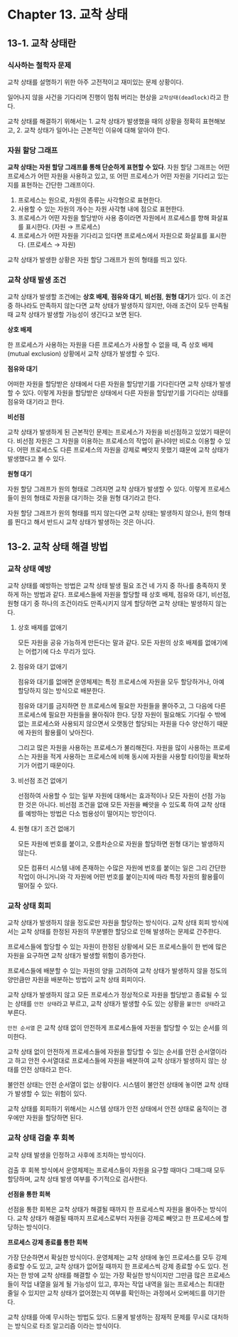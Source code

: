 # Chapter 13. 교착 상태

## 13-1. 교착 상태란

### 식사하는 철학자 문제

교착 상태를 설명하기 위한 아주 고전적이고 재미있는 문제 상황이다.

일어나지 않을 사건을 기다리며 진행이 멈춰 버리는 현상을 `교착상태(deadlock)`라고 한다.

교착 상태를 해결하기 위해서는 1. 교착 상태가 발생했을 때의 상황을 정확히 표현해보고, 2. 교착 상태가 일어나는 근본적인 이유에 대해 알아야 한다.

### 자원 할당 그래프

**교착 상태는 자원 할당 그래프를 통해 단순하게 표현할 수 있다**. 자원 할당 그래프는 어떤 프로세스가 어떤 자원을 사용하고 있고, 또 어떤 프로세스가 어떤 자원을 기다리고 있는지를 표현하는 간단한 그래프이다.

1. 프로세스는 원으로, 자원의 종류는 사각형으로 표현한다.
2. 사용할 수 있는 자원의 개수는 자원 사각형 내에 점으로 표현한다.
3. 프로세스가 어떤 자원을 할당받아 사용 중이라면 자원에서 프로세스를 향해 화살표를 표시한다. (자원 → 프로세스)
4. 프로세스가 어떤 자원을 기다리고 있다면 프로세스에서 자원으로 화살표를 표시한다. (프로세스 → 자원)

교착 상태가 발생한 상황은 자원 할당 그래프가 원의 형태를 띄고 있다.

### 교착 상태 발생 조건

교착 상태가 발생할 조건에는 **상호 배제**, **점유와 대기**, **비선점**, **원형 대기**가 있다. 이 조건 중 하나라도 만족하지 않는다면 교착 상태가 발생하지 않지만, 아래 조건이 모두 만족될 때 교착 상태가 발생할 가능성이 생긴다고 보면 된다.

**상호 배제**

한 프로세스가 사용하는 자원을 다른 프로세스가 사용할 수 없을 때, 즉 상호 배제(mutual exclusion) 상황에서 교착 상태가 발생할 수 있다.

**점유와 대기**

어떠한 자원을 할당받은 상태에서 다른 자원을 할당받기를 기다린다면 교착 상태가 발생할 수 있다. 이렇게 자원을 할당받은 상태에서 다른 자원을 할당받기를 기다리는 상태를 점유와 대기라고 한다.

**비선점**

교착 상태가 발생하게 된 근본적인 문제는 프로세스가 자원을 비선점하고 있었기 때문이다. 비선점 자원은 그 자원을 이용하는 프로세스의 작업이 끝나야만 비로소 이용할 수 있다. 어떤 프로세스도 다른 프로세스의 자원을 강제로 빼앗지 못했기 떄문에 교착 상태가 발생했다고 볼 수 있다.

**원형 대기**

자원 할당 그래프가 원의 형태로 그려지면 교착 상태가 발생할 수 있다. 이렇게 프로세스들이 원의 형태로 자원을 대기하는 것을 원형 대기라고 한다.

자원 할당 그래프가 원의 형태를 띄지 않는다면 교착 상태는 발생하지 않으나, 원의 형태를 띈다고 해서 반드시 교착 상태가 발생하는 것은 아니다.

## 13-2. 교착 상태 해결 방법

### 교착 상태 예방

교착 상태를 예방하는 방법은 교착 상태 발생 필요 조건 네 가지 중 하나를 충족하지 못하게 하는 방법과 같다. 프로세스들에 자원을 할당할 때 상호 배제, 점유와 대기, 비선점, 원형 대기 중 하나의 조건이라도 만족시키지 않게 할당하면 교착 상태는 발생하지 않는다.

1. 상호 배제를 없애기

   모든 자원을 공유 가능하게 만든다는 말과 같다. 모든 자원의 상호 배제를 없애기에는 어렵기에 다소 무리가 있다.

2. 점유와 대기 없애기

   점유와 대기를 없애면 운영체제는 특정 프로세스에 자원을 모두 할당하거나, 아예 할당하지 않는 방식으로 배분한다.

   점유와 대기를 금지하면 한 프로세스에 필요한 자원들을 몰아주고, 그 다음에 다른 프로세스에 필요한 자원들을 몰아줘야 한다. 당장 자원이 필요해도 기다릴 수 밖에 없는 프로세스와 사용되지 않으면서 오랫동안 할당되는 자원을 다수 양산하기 때문에 자원의 활용률이 낮아진다.

   그리고 많은 자원을 사용하는 프로세스가 불리해진다. 자원을 많이 사용하는 프로세스는 자원을 적게 사용하는 프로세스에 비해 동시에 자원을 사용할 타이밍을 확보하기가 어렵기 때문이다.

3. 비선점 조건 없애기

   선점하여 사용할 수 있는 일부 자원에 대해서는 효과적이나 모든 자원이 선점 가능한 것은 아니다. 비선점 조건을 없애 모든 자원을 빼앗을 수 있도록 하여 교착 상태를 예방하는 방법은 다소 범용성이 떨어지는 방안이다.

4. 원형 대기 조건 없애기

   모든 자원에 번호를 붙이고, 오름차순으로 자원을 할당하면 원형 대기는 발생하지 않는다.

   모든 컴퓨터 시스템 내에 존재하는 수많은 자원에 번호를 붙이는 일은 그리 간단한 작업이 아니거니와 각 자원에 어떤 번호를 붙이는지에 따라 특정 자원의 활용률이 떨어질 수 있다.

### 교착 상태 회피

교착 상태가 발생하지 않을 정도로만 자원을 할당하는 방식이다. 교착 상태 회피 방식에서는 교착 상태를 한정된 자원의 무분별한 할당으로 인해 발생하는 문제로 간주한다.

프로세스들에 할당할 수 있는 자원이 한정된 상황에서 모든 프로세스들이 한 번에 많은 자원을 요구하면 교착 상태가 발생할 위험이 증가한다.

프로세스들에 배분할 수 있는 자원의 양을 고려하여 교착 상태가 발생하지 않을 정도의 양만큼만 자원을 배분하는 방법이 교착 상태 회피이다.

교착 상태가 발생하지 않고 모든 프로세스가 정상적으로 자원을 할당받고 종료될 수 있는 상태를 `안전 상태`라고 부르고, 교착 상태가 발생할 수도 있는 상황을 `불안전 상태`라고 부른다.

`안전 순서열` 은 교착 상태 없이 안전하게 프로세스들에 자원을 할당할 수 있는 순서를 의미한다.

교착 상태 없이 안전하게 프로세스들에 자원을 할당할 수 있는 순서를 안전 순서열이라고 하고 안전 수서열대로 프로세스들에 자원을 배분하여 교착 상태가 발생하지 않는 상태를 안전 상태라고 한다.

불안전 상태는 안전 순서열이 없는 상황이다. 시스템이 불안전 상태에 놓이면 교착 상태가 발생할 수 있는 위험이 있다.

교착 상태를 회피하기 위해서는 시스템 상태가 안전 상태에서 안전 상태로 움직이는 경우에만 자원을 할당하면 된다.

### 교착 상태 검출 후 회복

교착 상태 발생을 인정하고 사후에 조치하는 방식이다.

검출 후 회복 방식에서 운영체제는 프로세스들이 자원을 요구할 때마다 그때그때 모두 할당하며, 교착 상태 발생 여부를 주기적으로 검사한다.

**선점을 통한 회복**

선점을 통한 회복은 교착 상태가 해결될 때까지 한 프로세스씩 자원을 몰아주는 방식이다. 교착 상태가 해결될 때까지 프로세스로부터 자원을 강제로 빼앗고 한 프로세스에 할당하는 방식이다.

**프로세스 강제 종료를 통한 회복**

가장 단순하면서 확실한 방식이다. 운영체제는 교착 상태에 놓인 프로세스를 모두 강제 종료할 수도 있고, 교착 상태가 없어질 때까지 한 프로세스씩 강제 종료할 수도 있다. 전자는 한 방에 교착 상태를 해결할 수 있는 가장 확실한 방식이지만 그만큼 많은 프로세스들이 작업 내열을 잃게 될 가능성이 있고, 후자는 작업 내역을 잃는 프로세스는 최대한 줄일 수 있지만 교착 상태가 없어졌는지 여부를 확인하는 과정에서 오버헤드를 야기한다.

교착 상태를 아예 무시하는 방법도 있다. 드물게 발생하는 잠재적 문제를 무시로 대처하는 방식으로 타조 알고리즘 이라는 방식이다.
